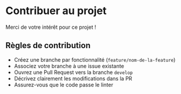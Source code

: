 # Contribuer au projet

Merci de votre intérêt pour ce projet !

## Règles de contribution
- Créez une branche par fonctionnalité (`feature/nom-de-la-feature`)
- Associez votre branche à une issue existante
- Ouvrez une Pull Request vers la branche `develop`
- Décrivez clairement les modifications dans la PR
- Assurez-vous que le code passe le linter
